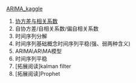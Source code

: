 [ARIMA_kaggle](https://www.kaggle.com/eneszvo/time-series-forecasting-p1-es-arima-var)

1. [协方差与相关系数](https://www.zhihu.com/question/20852004/answer/134902061)
2. 自协方差/自相关系数/偏自相关系数[]()
3. 时间序列分解
4. 时间序列基础概念时间序列平稳(强、弱两种含义) 
5. ARIMA\AR\MA模型
6. 时间序列平稳
7. [拓展阅读]kalman filter 
8. [拓展阅读]Prophet